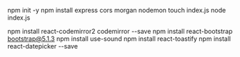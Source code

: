npm init -y
npm install express cors morgan nodemon
touch index.js
node index.js

npm install react-codemirror2 codemirror --save
npm install react-bootstrap bootstrap@5.1.3
npm install use-sound
npm install react-toastify
npm install react-datepicker --save